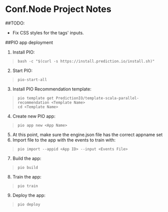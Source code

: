 # Conf.Node Project Notes

##TODO:
- Fix CSS styles for the tags' inputs.

##PIO app deployment
1. Install PIO:
>`bash -c "$(curl -s https://install.prediction.io/install.sh)"`
2. Start PIO:
>`pio-start-all`
3. Install PIO Recommendation template:
>`pio template get PredictionIO/template-scala-parallel-recommendation <Template Name>`  
>`cd <Template Name>`
4. Create new PIO app:
>`pio app new <App Name>`
5. At this point, make sure the engine.json file has the correct appname set
6. Import file to the app with the events to train with:
>`pio import --appid <App ID> --input <Events File>`
7. Build the app:
>`pio build`
8. Train the app:
>`pio train`
9. Deploy the app:
>`pio deploy`

